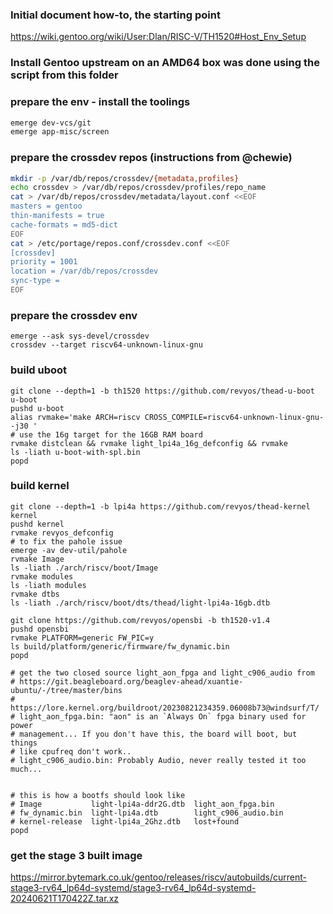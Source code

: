 ### Initial document how-to, the starting point
https://wiki.gentoo.org/wiki/User:Dlan/RISC-V/TH1520#Host_Env_Setup

### Install Gentoo upstream on an AMD64 box was done using the script from this folder

### prepare the env - install the toolings
```bash
emerge dev-vcs/git
emerge app-misc/screen
```

### prepare the crossdev repos (instructions from @chewie)

```bash
mkdir -p /var/db/repos/crossdev/{metadata,profiles}
echo crossdev > /var/db/repos/crossdev/profiles/repo_name
cat > /var/db/repos/crossdev/metadata/layout.conf <<EOF
masters = gentoo
thin-manifests = true
cache-formats = md5-dict
EOF
cat > /etc/portage/repos.conf/crossdev.conf <<EOF
[crossdev]
priority = 1001
location = /var/db/repos/crossdev
sync-type =
EOF
```

### prepare the crossdev env

```
emerge --ask sys-devel/crossdev
crossdev --target riscv64-unknown-linux-gnu
```

### build uboot

```
git clone --depth=1 -b th1520 https://github.com/revyos/thead-u-boot u-boot
pushd u-boot
alias rvmake='make ARCH=riscv CROSS_COMPILE=riscv64-unknown-linux-gnu- -j30 '
# use the 16g target for the 16GB RAM board
rvmake distclean && rvmake light_lpi4a_16g_defconfig && rvmake
ls -liath u-boot-with-spl.bin
popd
```

### build kernel

```
git clone --depth=1 -b lpi4a https://github.com/revyos/thead-kernel kernel
pushd kernel
rvmake revyos_defconfig
# to fix the pahole issue
emerge -av dev-util/pahole
rvmake Image
ls -liath ./arch/riscv/boot/Image
rvmake modules
ls -liath modules
rvmake dtbs
ls -liath ./arch/riscv/boot/dts/thead/light-lpi4a-16gb.dtb

git clone https://github.com/revyos/opensbi -b th1520-v1.4
pushd opensbi
rvmake PLATFORM=generic FW_PIC=y
ls build/platform/generic/firmware/fw_dynamic.bin
popd

# get the two closed source light_aon_fpga and light_c906_audio from
# https://git.beagleboard.org/beaglev-ahead/xuantie-ubuntu/-/tree/master/bins
# https://lore.kernel.org/buildroot/20230821234359.06008b73@windsurf/T/
# light_aon_fpga.bin: "aon" is an `Always On` fpga binary used for power
# management... If you don't have this, the board will boot, but things
# like cpufreq don't work..
# light_c906_audio.bin: Probably Audio, never really tested it too much...


# this is how a bootfs should look like
# Image           light-lpi4a-ddr2G.dtb  light_aon_fpga.bin
# fw_dynamic.bin  light-lpi4a.dtb        light_c906_audio.bin
# kernel-release  light-lpi4a_2Ghz.dtb   lost+found
popd
```

### get the stage 3 built image
https://mirror.bytemark.co.uk/gentoo/releases/riscv/autobuilds/current-stage3-rv64_lp64d-systemd/stage3-rv64_lp64d-systemd-20240621T170422Z.tar.xz
